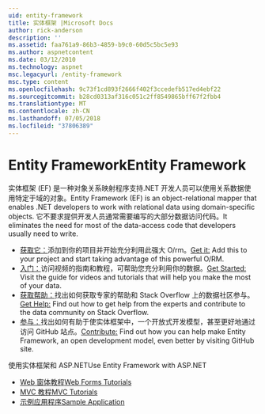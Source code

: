```yaml
---
uid: entity-framework
title: 实体框架 |Microsoft Docs
author: rick-anderson
description: ''
ms.assetid: faa761a9-86b3-4859-b9c0-60d5c5bc5e93
ms.author: aspnetcontent
ms.date: 03/12/2010
ms.technology: aspnet
msc.legacyurl: /entity-framework
msc.type: content
ms.openlocfilehash: 9c73f1cd893f2666f402f3ccedefb517ed4ebf22
ms.sourcegitcommit: b28cd0313af316c051c2ff8549865bff67f2fbb4
ms.translationtype: MT
ms.contentlocale: zh-CN
ms.lasthandoff: 07/05/2018
ms.locfileid: "37806389"
---
```

<a name="entity-framework"></a><span data-ttu-id="f5a5c-102">Entity Framework</span><span class="sxs-lookup"><span data-stu-id="f5a5c-102">Entity Framework</span></span>
====================
<span data-ttu-id="f5a5c-103">实体框架 (EF) 是一种对象关系映射程序支持.NET 开发人员可以使用关系数据使用特定于域的对象。</span><span class="sxs-lookup"><span data-stu-id="f5a5c-103">Entity Framework (EF) is an object-relational mapper that enables .NET developers to work with relational data using domain-specific objects.</span></span> <span data-ttu-id="f5a5c-104">它不要求提供开发人员通常需要编写的大部分数据访问代码。</span><span class="sxs-lookup"><span data-stu-id="f5a5c-104">It eliminates the need for most of the data-access code that developers usually need to write.</span></span>


- <span data-ttu-id="f5a5c-105">[获取它：](https://msdn.com/data/ee712906)添加到你的项目并开始充分利用此强大 O/rm。</span><span class="sxs-lookup"><span data-stu-id="f5a5c-105">[Get it:](https://msdn.com/data/ee712906) Add this to your project and start taking advantage of this powerful O/RM.</span></span>
- <span data-ttu-id="f5a5c-106">[入门：](https://msdn.com/data/ee712907)访问视频的指南和教程，可帮助您充分利用你的数据。</span><span class="sxs-lookup"><span data-stu-id="f5a5c-106">[Get Started:](https://msdn.com/data/ee712907) Visit the guide for videos and tutorials that will help you make the most of your data.</span></span>
- <span data-ttu-id="f5a5c-107">[获取帮助：](https://msdn.com/data/hh913619)找出如何获取专家的帮助和 Stack Overflow 上的数据社区参与。</span><span class="sxs-lookup"><span data-stu-id="f5a5c-107">[Get Help:](https://msdn.com/data/hh913619) Find out how to get help from the experts and contribute to the data community on Stack Overflow.</span></span>
- <span data-ttu-id="f5a5c-108">[参与：](https://github.com/aspnet/EntityFramework6)找出如何有助于使实体框架中，一个开放式开发模型，甚至更好地通过访问 GitHub 站点。</span><span class="sxs-lookup"><span data-stu-id="f5a5c-108">[Contribute:](https://github.com/aspnet/EntityFramework6) Find out how you can help make Entity Framework, an open development model, even better by visiting GitHub site.</span></span>


<span data-ttu-id="f5a5c-109">使用实体框架和 ASP.NET</span><span class="sxs-lookup"><span data-stu-id="f5a5c-109">Use Entity Framework with ASP.NET</span></span>

- [<span data-ttu-id="f5a5c-110">Web 窗体教程</span><span class="sxs-lookup"><span data-stu-id="f5a5c-110">Web Forms Tutorials</span></span>](web-forms/overview/older-versions-getting-started/getting-started-with-ef/the-entity-framework-and-aspnet-getting-started-part-1.md)
- [<span data-ttu-id="f5a5c-111">MVC 教程</span><span class="sxs-lookup"><span data-stu-id="f5a5c-111">MVC Tutorials</span></span>](mvc/overview/getting-started/getting-started-with-ef-using-mvc/creating-an-entity-framework-data-model-for-an-asp-net-mvc-application.md)
- [<span data-ttu-id="f5a5c-112">示例应用程序</span><span class="sxs-lookup"><span data-stu-id="f5a5c-112">Sample Application</span></span>](https://code.msdn.microsoft.com/ASPNET-MVC-Application-b01a9fe8)

